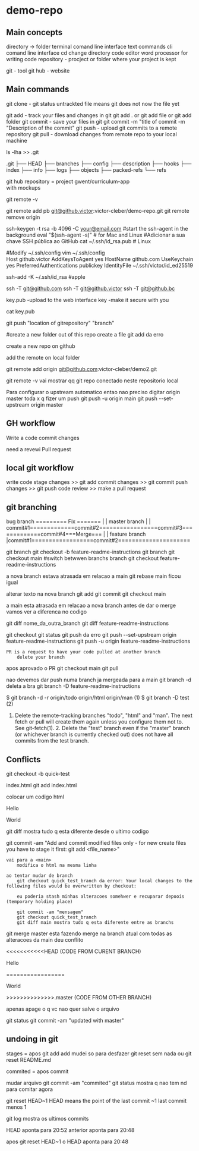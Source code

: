 # demo-repo

## Main concepts


directory -> folder
terminal comand line interface text commands
cli comand line interface
cd change directory
code editor word processor for writing code
repository - procject or folder where your project is kept

git  - tool 
git hub - website

## Main commands

git clone   -
git status
untrackted file means git does not now the file yet

git add 	- track your files and changes in git
git add . or git add file or git add folder
git commit 	- save your files in git
git commit -m "title of commit -m "Description of the commit"
git push 	- upload git commits to a remote repository
git pull 	- download changes from remote repo to your local machine

ls -lha >> .git

.git
├── HEAD
├── branches
├── config
├── description
├── hooks
├── index
├── info
├── logs
├── objects
├── packed-refs
└── refs



git hub 
repository = project
	gwent/curriculum-app	
		with mockups
	

git remote -v

git remote add pb git@github.victor:victor-cleber/demo-repo.git
git remote remove origin


ssh-keygen -t rsa -b 4096 -C your@email.com
#start the ssh-agent in the background
    eval "$(ssh-agent -s)" # for Mac and Linux
#Adicionar a sua chave SSH pública ao GitHub
    cat ~/.ssh/id_rsa.pub # Linux

#Modify ~/.ssh/config
    vim  ~/.ssh/config     
Host github.victor
    AddKeysToAgent yes
    HostName github.com
    UseKeychain yes
    PreferredAuthentications publickey
    IdentityFile ~/.ssh/victor/id_ed25519

ssh-add -K ~/.ssh/id_rsa #apple

ssh -T git@github.com
ssh -T git@github.victor
ssh -T git@github.bc



key.pub -upload to the web interface
key     -make it secure with you


cat key.pub

git push "location of gitrepository" "branch"


#create a new folder out of this repo
create a file
git add da erro


create a new repo on github

add the remote on local folder 

git remote add origin git@github.com:victor-cleber/demo2.git

git remote -v vai mostrar qq git repo conectado neste repositorio local

Para configurar o upstream automatico entao nao preciso digitar origin master toda x q fizer um push
git push -u origin main
git push --set-upstream origin master


## GH workflow
Write a code 
commit changes

need a revewi
Pull request


## local git workflow
write code
stage changes   >> git add 
commit changes  >> git commit
push changes    >> git push
code review >> make a pull request



## git branching

bug branch                         ========= Fix =======
                                  |                     | 
master branch                     |                     |  
        commit#1=============commit#2=================commit#3=============commit#4===Merge===
                                |                                                       |
                feature branch  |commit#1==================commit#2=====================



git branch
git checkout -b feature-readme-instructions
git branch
git checkout main #switch betwwen branchs
branch
git checkout  feature-readme-instructions

a nova branch estava atrasada em relacao a main 
git rebase main ficou igual

alterar texto na nova branch
git add
git commit
git checkout main

a main esta atrasada em relacao a nova branch
antes de dar o merge vamos ver a diferenca no codigo

git diff nome_da_outra_branch
git diff feature-readme-instructions

git checkout 
git status
git push da erro
     git push --set-upstream origin feature-readme-instructions
     git push -u origin feature-readme-instructions

    PR is a request to have your code pulled at another branch
        delete your branch
apos aprovado o PR 
git checkout main
git pull

nao devemos dar push numa branch ja mergeada para a main
git branch -d deleta a bra
git branch -D feature-readme-instructions


$ git branch -d -r origin/todo origin/html origin/man   (1)
$ git branch -D test                                    (2)

1. Delete the remote-tracking branches "todo", "html" and "man". The next fetch or pull will create them again unless you configure them not
           to. See git-fetch(1).
           2. Delete the "test" branch even if the "master" branch (or whichever branch is currently checked out) does not have all commits from the
           test branch.


## Conflicts

git checkout -b quick-test

index.html 
git add index.html

colocar um codigo html
<div>Hello</div>
<p>World</p>

git diff mostra tudo q esta diferente desde o ultimo codigo





git commit -am "Add and commit modified files only - for new create files you have to stage it first: git add <file_name>"

    vai para a <main>
        modifica o html na mesma linha

    ao tentar mudar de branch 
        git checkout quick_test_branch da error: Your local changes to the following files would be overwritten by checkout:

        eu poderia stash minhas alteracoes somehwer e recuparar depoois (temporary holding place)

        git commit -am "mensagem"
        git checkout quick_test_branch
        git diff main mostra tudo q esta diferente entre as branchs

git merge master esta fazendo merge na branch atual com todas as alteracoes da main
deu conflito



<<<<<<<<<<<HEAD (CODE FROM CURENT BRANCH)
<p>Hello</p>
=================
<p>World</p>
>>>>>>>>>>>>>>.master (CODE FROM OTHER BRANCH)


apenas apage o q vc nao quer  salve o arquivo

git status
git commit -am "updated with master"


## undoing in git
stages = apos git add add
mudei so para desfazer
 git reset sem nada
 ou git reset README.md

 commited = apos commit

 mudar arquivo
 git commit -am "commited"
 git status mostra q nao tem nd para comitar agora

 git reset HEAD~1
 HEAD means the point of the last commit 
 ~1 last commit menos 1

 git log mostra os ultimos commits

 HEAD aponta para 20:52
 anterior aponta para 20:48

apos git reset HEAD~1 o HEAD aponta para 20:48
